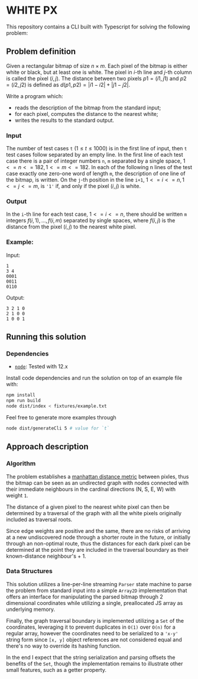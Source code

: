 # WHITE PX

This repository contains a CLI built with Typescript for solving the following
problem:

## Problem definition

Given a rectangular bitmap of size $n \times m$. Each pixel of the bitmap is
either white or black, but at least one is white. The pixel in $i$-th line and
$j$-th column is called the pixel $(i, j)$. The distance between two pixels
$p1=(i1, j1)$ and $p2=(i2, j2)$ is defined as $d(p1,p2) = |i1-i2| + |j1-j2|$.

Write a program which:

- reads the description of the bitmap from the standard input;
- for each pixel, computes the distance to the nearest white;
- writes the results to the standard output.

### Input

The number of test cases `t` $(1≤t≤1000)$ is in the first line of input, then
`t` test cases follow separated by an empty line. In the first line of each test
case there is a pair of integer numbers `n`, `m` separated by a single space,
$1<=n
<=182, 1<=m<=182$. In each of the following n lines of the test case
exactly one zero-one word of length `m`, the description of one line of the
bitmap, is written. On the `j`-th position in the line `i+1`,
$1 <= i <= n, 1 <= j <= m$, is `'1'` if, and only if the pixel $(i,j)$ is white.

### Output

In the `i`-th line for each test case, $1<=i<=n$, there should be written `m`
integers $f(i,1),...,f(i,m)$ separated by single spaces, where $f(i,j)$ is the
distance from the pixel $(i,j)$ to the nearest white pixel.

### Example:

Input:

```
1
3 4
0001
0011
0110
```

Output:

```
3 2 1 0
2 1 0 0
1 0 0 1
```

## Running this solution

### Dependencies

- [`node`](https://nodejs.org/): Tested with 12.x

Install code dependencies and run the solution on top of an example file with:

```bash
npm install
npm run build
node dist/index < fixtures/example.txt
```

Feel free to generate more examples through
```bash
node dist/generateCli 5 # value for `t`
```

## Approach description

### Algorithm

The problem establishes a
[manhattan distance metric](https://en.wikipedia.org/wiki/Taxicab_geometry)
between pixles, thus the bitmap can be seen as an undirected graph with nodes
connected with their immediate neighbours in the cardinal directions (N, S, E,
W) with weight `1`.

The distance of a given pixel to the nearest white pixel can then be determined
by a traversal of the graph with all the white pixels originally included as
traversal roots.

Since edge weights are positive and the same, there are no risks of arriving at
a new undiscovered node through a shorter route in the future, or initially
through an non-optimal route, thus the distances for each dark pixel can be
determined at the point they are included in the traversal boundary as their
known-distance neighbour's + 1.

### Data Structures

This solution utilizes a line-per-line streaming `Parser` state machine to parse
the problem from standard input into a simple `Array2D` implementation that
offers an interface for manipulating the parsed bitmap through 2 dimensional
coordinates while utilizing a single, preallocated JS array as underlying
memory.

Finally, the graph traversal boundary is implemented utilizing a `Set` of the
coordinates, leveraging it to prevent duplicates in `O(1)` over `O(n)` for a
regular array, however the coordinates need to be serialized to a `'x-y'` string
form since `[x, y]` object references are not considered equal and there's no
way to override its hashing function.

In the end I expect that the string serialization and parsing offsets the
benefits of the `Set`, though the implementation remains to illustrate other
small features, such as a getter property.
